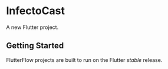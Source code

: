 # InfectoCast

A new Flutter project.

## Getting Started

FlutterFlow projects are built to run on the Flutter _stable_ release.

